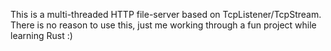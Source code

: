 This is a multi-threaded HTTP file-server based on TcpListener/TcpStream. There is no reason to use this, just me working through a fun project while learning Rust :)